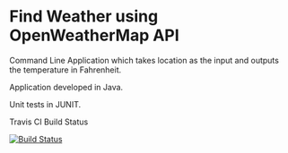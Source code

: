 # Find Weather using OpenWeatherMap API

Command Line Application which takes location as the input and outputs the temperature in Fahrenheit.

Application developed in Java.

Unit tests in JUNIT.



Travis CI Build Status

[![Build Status](https://travis-ci.org/travis-ci/travis-web.svg?branch=master)](https://travis-ci.org/travis-ci/travis-web)
